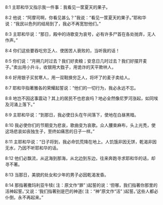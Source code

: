 <a id="1"></a>8:1  主耶和华又指示我一件事：我看见一筐夏天的果子。  

<a id="2"></a>8:2  他说：“阿摩司啊，你看见甚么？”我说：“看见一筐夏天的果子。”耶和华说：“我民以色列的结局到了，我必不再宽恕他们。”  

<a id="3"></a>8:3  主耶和华说：“那日，殿中的诗歌变为哀号，必有许多尸首在各处抛弃，无人作声。”  

<a id="4"></a>8:4  你们这些要吞吃穷乏人、使困苦人衰败的，当听我的话！  

<a id="5"></a>8:5  你们说：“月朔几时过去？我们好卖粮；安息日几时过去？我们好摆开麦子。”卖出用小升斗，收银用大戥子，用诡诈的天平欺哄人，  

<a id="6"></a>8:6  好用银子买贫寒人，用一双鞋换穷乏人，将坏了的麦子卖给人。  

<a id="7"></a>8:7  耶和华指著雅各的荣耀起誓说：“他们的一切行为，我必永远不忘。  

<a id="8"></a>8:8  地岂不因这事震动？其上的居民不也悲哀吗？地必全然像尼罗河涨起，如同埃及河涌上落下。”  

<a id="9"></a>8:9  主耶和华说：“到那日，我必使日头在午间落下，使地在白昼黑暗。  

<a id="10"></a>8:10  我必使你们的节期变为悲哀，歌曲变为哀歌。众人腰束麻布，头上光秃，使这场悲哀如丧独生子，至终如痛苦的日子一样。”  

<a id="11"></a>8:11  主耶和华说：“日子将到，我必命饥荒降在地上。人饥饿非因无饼，乾渴非因无水，乃因不听耶和华的话。  

<a id="12"></a>8:12  他们必飘流，从这海到那海，从北边到东边，往来奔跑寻求耶和华的话，却寻不著。  

<a id="13"></a>8:13  当那日，美貌的处女和少年的男子必因乾渴发昏。  

<a id="14"></a>8:14  那指著撒玛利亚牛犊( 注：原文作“罪” )起誓的说：‘但哪，我们指著你那里的活神起誓。’又说：‘我们指著别是巴的神道( 注：“神”原文作“活” )起誓。’这些人都必仆倒，永不再起来。”  
